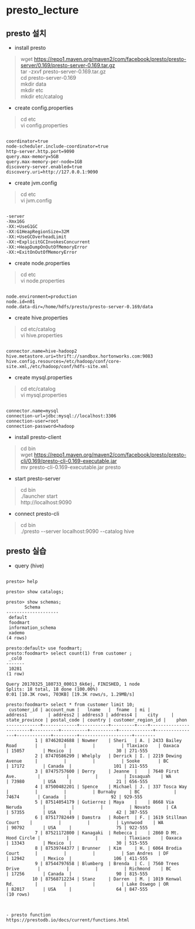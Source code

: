 # presto_lecture
## presto 설치    

- install presto

> wget https://repo1.maven.org/maven2/com/facebook/presto/presto-server/0.169/presto-server-0.169.tar.gz <br>
> tar -zxvf presto-server-0.169.tar.gz <br>
> cd presto-server-0.169 <br>
> mkdir data <br>
> mkdir etc <br>
> mkdir etc/catalog <br>


- create config.properties
> cd etc <br>
> vi config.properties
<pre><code>
coordinator=true
node-scheduler.include-coordinator=true
http-server.http.port=9090
query.max-memory=5GB
query.max-memory-per-node=1GB
discovery-server.enabled=true
discovery.uri=http://127.0.0.1:9090
</code></pre>

- create jvm.config
> cd etc <br>
> vi jvm.config
<pre><code>
-server
-Xmx16G
-XX:+UseG1GC
-XX:G1HeapRegionSize=32M
-XX:+UseGCOverheadLimit
-XX:+ExplicitGCInvokesConcurrent
-XX:+HeapDumpOnOutOfMemoryError
-XX:+ExitOnOutOfMemoryError
</code></pre>

- create node.properties
> cd etc <br>
> vi node.properties
<pre><code>
node.environment=production
node.id=n01
node.data-dir=/home/hdfs/presto/presto-server-0.169/data
</code></pre>

- create hive.properties
> cd etc/catalog <br>
> vi hive.properties
<pre><code>
connector.name=hive-hadoop2
hive.metastore.uri=thrift://sandbox.hortonworks.com:9083
hive.config.resources=/etc/hadoop/conf/core-site.xml,/etc/hadoop/conf/hdfs-site.xml
</code></pre>

- create mysql.properties
> cd etc/catalog <br>
> vi mysql.properties 
<pre><code>
connector.name=mysql
connection-url=jdbc:mysql://localhost:3306
connection-user=root
connection-password=hadoop
</code></pre>

- install presto-client
> cd bin <br>
> wget https://repo1.maven.org/maven2/com/facebook/presto/presto-cli/0.169/presto-cli-0.169-executable.jar <br>
> mv presto-cli-0.169-executable.jar presto

- start presto-server
> cd bin <br>
./launcher start <br>
http://localhost:9090

- connect presto-cli
> cd bin <br>
./presto --server localhost:9090 --catalog hive

## presto 실습
- query (hive)
<pre><code>
presto> help

presto> show catalogs;

presto> show schemas;
       Schema
--------------------
 default
 foodmart
 information_schema
 xademo
(4 rows)

presto:default> use foodmart;
presto:foodmart> select count(1) from customer ;
 _col0
-------
 10281
(1 row)

Query 20170325_180733_00013_6k6ej, FINISHED, 1 node
Splits: 18 total, 18 done (100.00%)
0:01 [10.3K rows, 703KB] [19.3K rows/s, 1.29MB/s]

presto:foodmart> select * from customer limit 10;
 customer_id | account_num |   lname   |  fname  | mi |        address1        | address2 | address3 | address4 |    city     | state_province | postal_code | country | customer_region_id |    phon
-------------+-------------+-----------+---------+----+------------------------+----------+----------+----------+-------------+----------------+-------------+---------+--------------------+--------
           1 | 87462024688 | Nowmer    | Sheri   | A. | 2433 Bailey Road       |          |          |          | Tlaxiaco    | Oaxaca         | 15057       | Mexico  |                 30 | 271-555
           2 | 87470586299 | Whelply   | Derrick | I. | 2219 Dewing Avenue     |          |          |          | Sooke       | BC             | 17172       | Canada  |                101 | 211-555
           3 | 87475757600 | Derry     | Jeanne  |    | 7640 First Ave.        |          |          |          | Issaquah    | WA             | 73980       | USA     |                 21 | 656-555
           4 | 87500482201 | Spence    | Michael | J. | 337 Tosca Way          |          |          |          | Burnaby     | BC             | 74674       | Canada  |                 92 | 929-555
           5 | 87514054179 | Gutierrez | Maya    |    | 8668 Via Neruda        |          |          |          | Novato      | CA             | 57355       | USA     |                 42 | 387-555
           6 | 87517782449 | Damstra   | Robert  | F. | 1619 Stillman Court    |          |          |          | Lynnwood    | WA             | 90792       | USA     |                 75 | 922-555
           7 | 87521172800 | Kanagaki  | Rebecca |    | 2860 D Mt. Hood Circle |          |          |          | Tlaxiaco    | Oaxaca         | 13343       | Mexico  |                 30 | 515-555
           8 | 87539744377 | Brunner   | Kim     | H. | 6064 Brodia Court      |          |          |          | San Andres  | DF             | 12942       | Mexico  |                106 | 411-555
           9 | 87544797658 | Blumberg  | Brenda  | C. | 7560 Trees Drive       |          |          |          | Richmond    | BC             | 17256       | Canada  |                 90 | 815-555
          10 | 87568712234 | Stanz     | Darren  | M. | 1019 Kenwal Rd.        |          |          |          | Lake Oswego | OR             | 82017       | USA     |                 64 | 847-555
(10 rows)



- presto function
https://prestodb.io/docs/current/functions.html 

